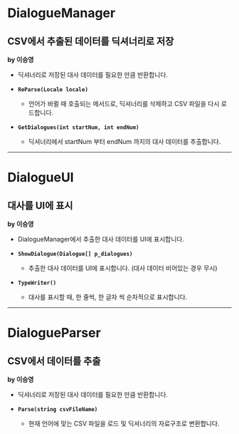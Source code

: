 # DialogueManager
## CSV에서 추출된 데이터를 딕셔너리로 저장
**by 이승영**

- 딕셔너리로 저장된 대사 데이터를 필요한 만큼 반환합니다.
 
- **``ReParse(Locale locale)``**
  - 언어가 바뀔 때 호출되는 메서드로, 딕셔너리를 삭제하고 CSV 파일을 다시 로드합니다.
 
- **``GetDialogues(int startNum, int endNum)``**
  - 딕셔너리에서 startNum 부터 endNum 까지의 대사 데이터를 추출합니다.

---

# DialogueUI
## 대사를 UI에 표시
**by 이승영**

- DialogueManager에서 추출한 대사 데이터를 UI에 표시합니다.

- **``ShowDialogue(Dialogue[] p_dialogues)``**
  - 추출한 대사 데이터를 UI에 표시합니다. (대사 데이터 비어있는 경우 무시)
 
- **``TypeWriter()``**
  - 대사를 표시할 때, 한 줄씩, 한 글자 씩 순차적으로 표시합니다.

---
 
# DialogueParser
## CSV에서 데이터를 추출
**by 이승영**

- 딕셔너리로 저장된 대사 데이터를 필요한 만큼 반환합니다.

- **``Parse(string csvFileName)``**
  - 현재 언어에 맞는 CSV 파일을 로드 및 딕셔너리의 자료구조로 변환합니다.
